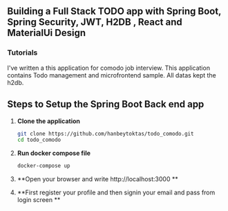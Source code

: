 ## Building a Full Stack TODO app with Spring Boot, Spring Security, JWT, H2DB , React and MaterialUi Design

### Tutorials

I've written a this application for comodo job interview. This application contains Todo management and microfrontend sample. All datas kept the h2db.

## Steps to Setup the Spring Boot Back end app

1. **Clone the application**

	```bash
	git clone https://github.com/hanbeytoktas/todo_comodo.git
	cd todo_comodo

2. **Run docker compose file**

	```bash
	docker-compose up

3. **Open your browser and write http://localhost:3000  **

4. **First register your profile and then signin your email and pass from login screen **
